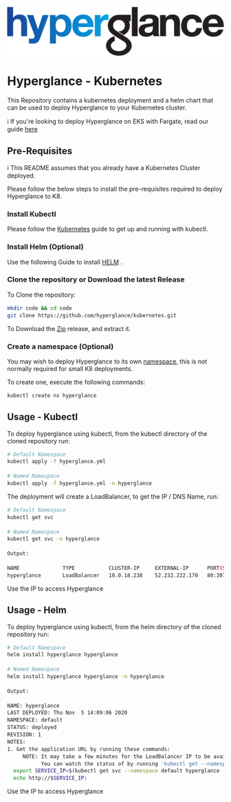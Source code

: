 <img src="https://github.com/hyperglance/aws-rule-automations/blob/master/files/b5dfbb6c-75c8-493b-8c5d-d68b3272cf0f.png" alt="Hyperglance Logo" />

# Hyperglance - Kubernetes

This Repository contains a kubernetes deployment and a helm chart that can be used to deploy Hyperglance to your Kubernetes cluster.

:information_source: If you're looking to deploy Hyperglance on EKS with Fargate, read our guide [here](https://github.com/hyperglance/kubernetes/tree/master/EKS_Fargate)

## Pre-Requisites

:information_source: This README assumes that you already have a Kubernetes Cluster deployed.

Please follow the below steps to install the pre-requisites required to deploy Hyperglance to K8.

### Install Kubectl

Please follow the [Kubernetes](https://kubernetes.io/docs/tasks/tools/install-kubectl/) guide to get up and running with kubectl.

### Install Helm (Optional)

Use the following Guide to install [HELM](https://helm.sh/docs/intro/install/) .

### Clone the repository or Download the latest Release

To Clone the repository:

```bash
mkdir code && cd code
git clone https://github.com/hyperglance/kubernetes.git
```

To Download the [Zip](https://github.com/hyperglance/kubernetes/archive/v0.2.1.zip) release, and extract it.

### Create a namespace (Optional)

You may wish to deploy Hyperglance to its own [namespace](https://kubernetes.io/docs/concepts/overview/working-with-objects/namespaces/), this is not normally required for small K8 deployments.

To create one, execute the following commands:

```bash
kubectl create ns hyperglance
```

## Usage - Kubectl

To deploy hyperglance using kubectl, from the kubectl directory of the cloned repository run:

```bash
# Default Namespace
kubectl apply -f hyperglance.yml

# Named Namespace
kubectl apply -f hyperglance.yml -n hyperglance
```

The deployment will create a LoadBalancer, to get the IP / DNS Name, run:

```bash
# Default Namespace
kubectl get svc

# Named Namespace
kubectl get svc -n hyperglance

Output:

NAME              TYPE           CLUSTER-IP     EXTERNAL-IP      PORT(S)                      AGE
hyperglance       LoadBalancer   10.0.18.238    52.232.222.170   80:30750/TCP,443:30876/TCP   87m
```

Use the IP to access Hyperglance

## Usage - Helm

To deploy hyperglance using kubectl, from the helm directory of the cloned repository run:

```bash
# Default Namespace
helm install hyperglance hyperglance

# Named Namespace
helm install hyperglance hyperglance -n hyperglance

Output:

NAME: hyperglance
LAST DEPLOYED: Thu Nov  5 14:09:06 2020
NAMESPACE: default
STATUS: deployed
REVISION: 1
NOTES:
1. Get the application URL by running these commands:
     NOTE: It may take a few minutes for the LoadBalancer IP to be available.
           You can watch the status of by running 'kubectl get --namespace default svc -w hyperglance'
  export SERVICE_IP=$(kubectl get svc --namespace default hyperglance --template "{{ range (index .status.loadBalancer.ingress 0) }}{{.}}{{ end }}")
  echo http://$SERVICE_IP:

```

Use the IP to access Hyperglance
